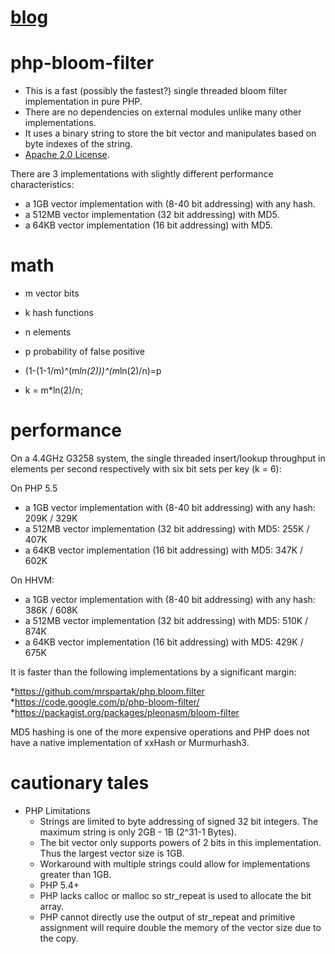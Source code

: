 [blog](http://www.xuetech.com/search/label/Bloom%20Filter)
======

php-bloom-filter
================
* This is a fast (possibly the fastest?) single threaded bloom filter implementation in pure PHP.
* There are no dependencies on external modules unlike many other implementations.
* It uses a binary string to store the bit vector and manipulates based on byte indexes of the string.
* [Apache 2.0 License](https://raw.github.com/dsx724/console-qrcode/master/LICENSE).

There are 3 implementations with slightly different performance characteristics:
* a 1GB vector implementation with (8-40 bit addressing) with any hash.
* a 512MB vector implementation (32 bit addressing) with MD5.
* a 64KB vector implementation (16 bit addressing) with MD5.

math
====
* m vector bits
* k hash functions
* n elements
* p probability of false positive

* (1-(1-1/m)^(m*ln(2)))^(m*ln(2)/n)=p
* k = m*ln(2)/n;

performance
===========
On a 4.4GHz G3258 system, the single threaded insert/lookup throughput in elements per second respectively with six bit sets per key (k = 6):

On PHP 5.5
* a 1GB vector implementation with (8-40 bit addressing) with any hash: 209K / 329K
* a 512MB vector implementation (32 bit addressing) with MD5: 255K / 407K
* a 64KB vector implementation (16 bit addressing) with MD5: 347K / 602K

On HHVM:
* a 1GB vector implementation with (8-40 bit addressing) with any hash: 386K / 608K
* a 512MB vector implementation (32 bit addressing) with MD5: 510K / 874K
* a 64KB vector implementation (16 bit addressing) with MD5: 429K / 675K

It is faster than the following implementations by a significant margin:

*https://github.com/mrspartak/php.bloom.filter
*https://code.google.com/p/php-bloom-filter/	
*https://packagist.org/packages/pleonasm/bloom-filter

MD5 hashing is one of the more expensive operations and PHP does not have a native implementation of xxHash or Murmurhash3.

cautionary tales
================
* PHP Limitations
	* Strings are limited to byte addressing of signed 32 bit integers.  The maximum string is only 2GB - 1B (2^31-1 Bytes).
	* The bit vector only supports powers of 2 bits in this implementation.  Thus the largest vector size is 1GB.
	* Workaround with multiple strings could allow for implementations greater than 1GB.
	* PHP 5.4+
	* PHP lacks calloc or malloc so str_repeat is used to allocate the bit array.
	* PHP cannot directly use the output of str_repeat and primitive assignment will require double the memory of the vector size due to the copy.
